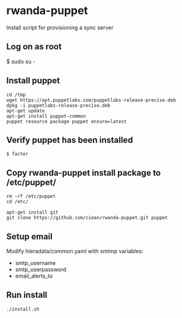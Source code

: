 rwanda-puppet
=============

Install script for provisioning a sync server

Log on as root
------------------
$ sudo su -


Install puppet
------------------
```
cd /tmp
wget https://apt.puppetlabs.com/puppetlabs-release-precise.deb
dpkg -i puppetlabs-release-precise.deb
apt-get update
apt-get install puppet-common
puppet resource package puppet ensure=latest
```

Verify puppet has been installed
------------------
```
$ facter
```

Copy rwanda-puppet install package to /etc/puppet/
------------------
```
rm -rf /etc/puppet
cd /etc/

apt-get install git
git clone https://github.com/cioan/rwanda-puppet.git puppet

```

Setup email
-----------
Modify hieradata/common.yaml with smtmp variables:
* smtp_username
* smtp_userpassword
* email_alerts_to

Run install
-----------
```
./install.sh
```
